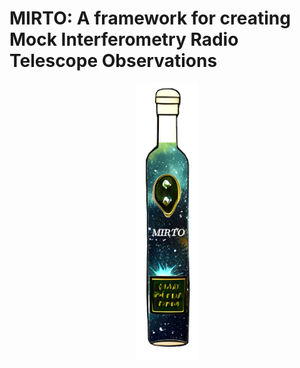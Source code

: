 # MIRTO: A framework for creating Mock Interferometry Radio Telescope Observations
<div align="center">
    <a name="logo"><img src="docs/mirto_logo.png" width="100"></img></a>
</div>
